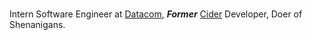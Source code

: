 <br />

Intern Software Engineer at [Datacom](https://datacom.com), ***Former*** [Cider](https://cider.sh) Developer, Doer of Shenanigans.

<br />

